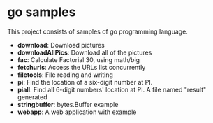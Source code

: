 # go samples
This project consists of samples of go programming language.

* **download**: Download pictures
* **downloadAllPics**: Download all of the pictures
* **fac**: Calculate Factorial 30, using math/big
* **fetchurls**: Access the URLs list concurrently
* **filetools**: File reading and writing
* **pi**: Find the location of a six-digit number at PI.
* **piall**: Find all 6-digit numbers' location at PI. A file named "result" generated
* **stringbuffer**: bytes.Buffer example
* **webapp**: A web application with example